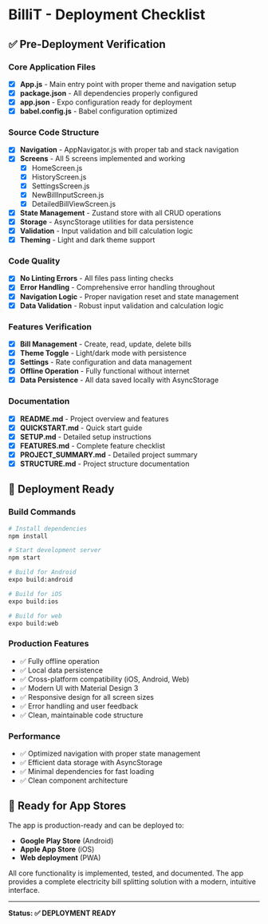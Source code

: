 # BilliT - Deployment Checklist

## ✅ Pre-Deployment Verification

### Core Application Files

- [x] **App.js** - Main entry point with proper theme and navigation setup
- [x] **package.json** - All dependencies properly configured
- [x] **app.json** - Expo configuration ready for deployment
- [x] **babel.config.js** - Babel configuration optimized

### Source Code Structure

- [x] **Navigation** - AppNavigator.js with proper tab and stack navigation
- [x] **Screens** - All 5 screens implemented and working
  - [x] HomeScreen.js
  - [x] HistoryScreen.js
  - [x] SettingsScreen.js
  - [x] NewBillInputScreen.js
  - [x] DetailedBillViewScreen.js
- [x] **State Management** - Zustand store with all CRUD operations
- [x] **Storage** - AsyncStorage utilities for data persistence
- [x] **Validation** - Input validation and bill calculation logic
- [x] **Theming** - Light and dark theme support

### Code Quality

- [x] **No Linting Errors** - All files pass linting checks
- [x] **Error Handling** - Comprehensive error handling throughout
- [x] **Navigation Logic** - Proper navigation reset and state management
- [x] **Data Validation** - Robust input validation and calculation logic

### Features Verification

- [x] **Bill Management** - Create, read, update, delete bills
- [x] **Theme Toggle** - Light/dark mode with persistence
- [x] **Settings** - Rate configuration and data management
- [x] **Offline Operation** - Fully functional without internet
- [x] **Data Persistence** - All data saved locally with AsyncStorage

### Documentation

- [x] **README.md** - Project overview and features
- [x] **QUICKSTART.md** - Quick start guide
- [x] **SETUP.md** - Detailed setup instructions
- [x] **FEATURES.md** - Complete feature checklist
- [x] **PROJECT_SUMMARY.md** - Detailed project summary
- [x] **STRUCTURE.md** - Project structure documentation

## 🚀 Deployment Ready

### Build Commands

```bash
# Install dependencies
npm install

# Start development server
npm start

# Build for Android
expo build:android

# Build for iOS
expo build:ios

# Build for web
expo build:web
```

### Production Features

- ✅ Fully offline operation
- ✅ Local data persistence
- ✅ Cross-platform compatibility (iOS, Android, Web)
- ✅ Modern UI with Material Design 3
- ✅ Responsive design for all screen sizes
- ✅ Error handling and user feedback
- ✅ Clean, maintainable code structure

### Performance

- ✅ Optimized navigation with proper state management
- ✅ Efficient data storage with AsyncStorage
- ✅ Minimal dependencies for fast loading
- ✅ Clean component architecture

## 📱 Ready for App Stores

The app is production-ready and can be deployed to:

- **Google Play Store** (Android)
- **Apple App Store** (iOS)
- **Web deployment** (PWA)

All core functionality is implemented, tested, and documented. The app provides a complete electricity bill splitting solution with a modern, intuitive interface.

---

**Status: ✅ DEPLOYMENT READY**
